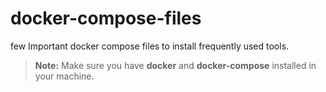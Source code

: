 # docker-compose-files
few Important docker compose files to install frequently used tools.

> **Note:** Make sure you have **docker** and **docker-compose** installed in your machine.


